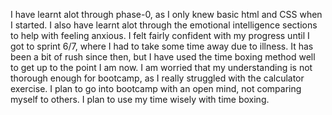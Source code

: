 I have learnt alot through phase-0, as I only knew basic html and CSS when I started. I also have learnt alot through the emotional intelligence sections to help with feeling anxious. 
I felt fairly confident with my progress until I got to sprint 6/7, where I had to take some time away due to illness. It has been a bit of rush since then, but I have used the time boxing method well to get up to the point I am now. I am worried that my understanding is not thorough enough for bootcamp, as I really struggled with the calculator exercise. 
I plan to go into bootcamp with an open mind, not comparing myself to others. I plan to use my time wisely with time boxing. 

